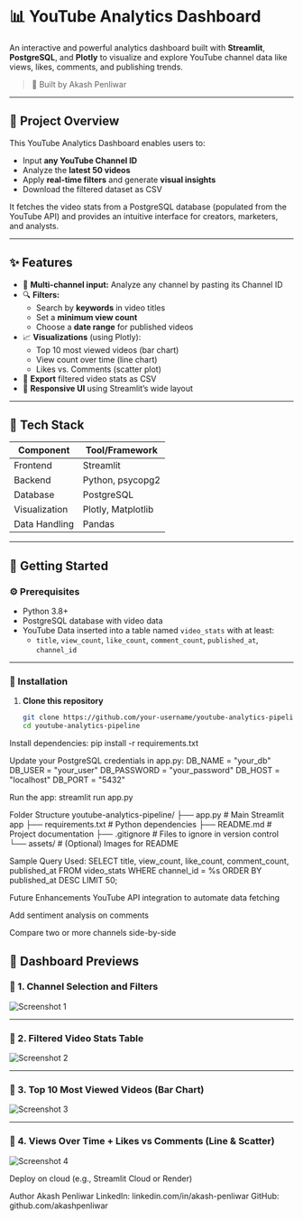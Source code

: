 # 📊 YouTube Analytics Dashboard

An interactive and powerful analytics dashboard built with **Streamlit**, **PostgreSQL**, and **Plotly** to visualize and explore YouTube channel data like views, likes, comments, and publishing trends.

> 🚀 Built by Akash Penliwar

---

## 📌 Project Overview

This YouTube Analytics Dashboard enables users to:
- Input **any YouTube Channel ID**
- Analyze the **latest 50 videos**
- Apply **real-time filters** and generate **visual insights**
- Download the filtered dataset as CSV

It fetches the video stats from a PostgreSQL database (populated from the YouTube API) and provides an intuitive interface for creators, marketers, and analysts.

---

## ✨ Features

- 🔄 **Multi-channel input:** Analyze any channel by pasting its Channel ID
- 🔍 **Filters:**
  - Search by **keywords** in video titles
  - Set a **minimum view count**
  - Choose a **date range** for published videos
- 📈 **Visualizations** (using Plotly):
  - Top 10 most viewed videos (bar chart)
  - View count over time (line chart)
  - Likes vs. Comments (scatter plot)
- 💾 **Export** filtered video stats as CSV
- 📱 **Responsive UI** using Streamlit’s wide layout

---

## 🧱 Tech Stack

| Component       | Tool/Framework        |
|-----------------|-----------------------|
| Frontend        | Streamlit             |
| Backend         | Python, psycopg2      |
| Database        | PostgreSQL            |
| Visualization   | Plotly, Matplotlib    |
| Data Handling   | Pandas                |

---

## 🚀 Getting Started

### ⚙️ Prerequisites

- Python 3.8+
- PostgreSQL database with video data
- YouTube Data inserted into a table named `video_stats` with at least:
  - `title`, `view_count`, `like_count`, `comment_count`, `published_at`, `channel_id`

---

### 🔧 Installation

1. **Clone this repository**
   ```bash
   git clone https://github.com/your-username/youtube-analytics-pipeline.git
   cd youtube-analytics-pipeline

Install dependencies:
pip install -r requirements.txt

Update your PostgreSQL credentials in app.py:
DB_NAME = "your_db"
DB_USER = "your_user"
DB_PASSWORD = "your_password"
DB_HOST = "localhost"
DB_PORT = "5432"

Run the app:
streamlit run app.py

Folder Structure
youtube-analytics-pipeline/
├── app.py                  # Main Streamlit app
├── requirements.txt        # Python dependencies
├── README.md               # Project documentation
├── .gitignore              # Files to ignore in version control
└── assets/                 # (Optional) Images for README


Sample Query Used:
SELECT title, view_count, like_count, comment_count, published_at
FROM video_stats
WHERE channel_id = %s
ORDER BY published_at DESC
LIMIT 50;

Future Enhancements
 YouTube API integration to automate data fetching

 Add sentiment analysis on comments

 Compare two or more channels side-by-side

 ## 📸 Dashboard Previews

### 🔹 1. Channel Selection and Filters
![Screenshot 1](screenshot1.png)

---

### 🔹 2. Filtered Video Stats Table
![Screenshot 2](screenshot2.png)

---

### 🔹 3. Top 10 Most Viewed Videos (Bar Chart)
![Screenshot 3](screenshot3.png)

---

### 🔹 4. Views Over Time + Likes vs Comments (Line & Scatter)
![Screenshot 4](screenshot4.png)


 Deploy on cloud (e.g., Streamlit Cloud or Render)


 Author
Akash Penliwar
LinkedIn: linkedin.com/in/akash-penliwar
GitHub: github.com/akashpenliwar
